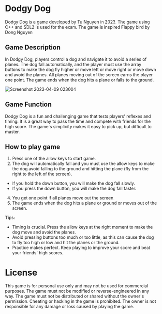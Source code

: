 # Dodgy Dog
Dodgy Dog is a game developed by Tu Nguyen in 2023. The game using C++ and SDL2 is used for the exam. The game is inspired Flappy bird by Dong Nguyen
## Game Description
In Dodgy Dog, players control a dog and navigate it to avoid a series of planes. The dog fall automatically, and the player must use the array buttons to make the dog fly higher or move left or move right or move down and avoid the planes. All planes moving out of the screen earns the player one point. The game ends when the dog hits a plane or falls to the ground.


![Screenshot 2023-04-09 023004](https://user-images.githubusercontent.com/125453238/230739892-f101390f-22a5-4f4b-a05a-efa16a80b289.png)
## Game Function
Dodgy Dog is a fun and challenging game that tests players' reflexes and timing. It is a great way to pass the time and compete with friends for the high score. The game's simplicity makes it easy to pick up, but difficult to master.
## How to play game
1. Press one of the allow keys to start game.
2. The dog will automatically fall and you must use the allow keys to make the dog avoid falling to the ground and hitting the plane (fly from the right to the left of the screen). 
- If you hold the down button, you will make the dog fall slowly.
- If you press the down button, you will make the dog fall faster.
4. You get one point if all planes move out the screen.
5. The game ends when the dog hits a plane or ground or moves out of the screen.  

Tips:
- Timing is crucial. Press the allow keys at the right moment to make the dog move and avoid the planes.
- Avoid pressing buttons too much or too little, as this can cause the dog to fly too high or low and hit the planes or the ground.
- Practice makes perfect. Keep playing to improve your score and beat your friends' high scores.
# License
This game is for personal use only and may not be used for commercial purposes. The game must not be modified or reverse-engineered in any way. The game must not be distributed or shared without the owner's permission. Cheating or hacking in the game is prohibited. The owner is not responsible for any damage or loss caused by playing the game.
